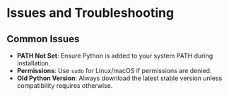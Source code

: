 # **Issues and Troubleshooting**
## **Common Issues**
- **PATH Not Set**: Ensure Python is added to your system PATH during installation.
- **Permissions**: Use `sudo` for Linux/macOS if permissions are denied.
- **Old Python Version**: Always download the latest stable version unless compatibility requires otherwise.
